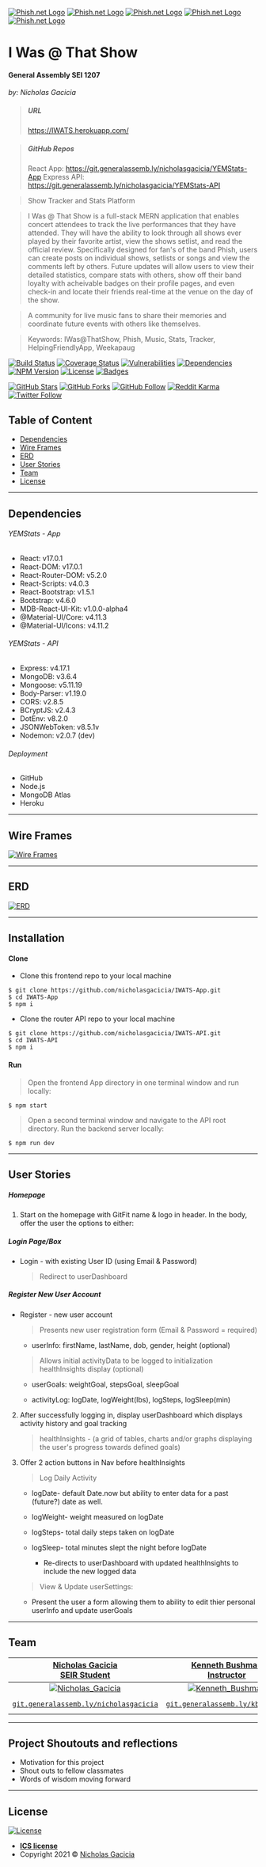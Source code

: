 [![Phish.net Logo](./src/img/ph_logo.png)](https://git.generalassemb.ly/nicholasgacicia) [![Phish.net Logo](./src/img/ph_logo.png)](https://git.generalassemb.ly/nicholasgacicia) [![Phish.net Logo](./src/img/ph_logo.png)](https://git.generalassemb.ly/nicholasgacicia) [![Phish.net Logo](./src/img/ph_logo.png)](https://git.generalassemb.ly/nicholasgacicia) [![Phish.net Logo](./src/img/ph_logo.png)](https://git.generalassemb.ly/nicholasgacicia)

# I Was @ That Show

#### General Assembly SEI 1207

*by: Nicholas Gacicia*

> ##### URL
> https://IWATS.herokuapp.com/

> ##### GitHub Repos
> React App: https://git.generalassemb.ly/nicholasgacicia/YEMStats-App
> Express API: https://git.generalassemb.ly/nicholasgacicia/YEMStats-API

> Show Tracker and Stats Platform

> I Was @ That Show is a full-stack MERN application that enables concert attendees to track the live performances that they have attended.  They will have the ability to look through all shows ever played by their favorite artist, view the shows setlist, and read the official review.  Specifically designed for fan's of the band Phish, users can create posts on individual shows, setlists or songs and view the comments left by others.  Future updates will allow users to view their detailed statistics, compare stats with others, show off their band loyalty with acheivable badges on their profile pages, and even check-in and locate their friends real-time at the venue on the day of the show.

> A community for live music fans to share their memories and coordinate future events with others like themselves.

> Keywords: IWas@ThatShow, Phish, Music, Stats, Tracker, HelpingFriendlyApp, Weekapaug

[![Build Status](https://img.shields.io/badge/build-passing-brightgreen?style=plastic)](https://img.shields.io/badge/build-passing-brightgreen?style=plastic) [![Coverage Status](https://img.shields.io/badge/coverage-100%25-brightgreen?style=plastic)](https://img.shields.io/badge/coverage-100%25-brightgreen?style=plastic) [![Vulnerabilities](https://img.shields.io/badge/snyk%20vulnerabilities-0-brightgreen?style=plastic)](https://img.shields.io/badge/snyk%20vulnerabilities-0-brightgreen?style=plastic) [![Dependencies](https://img.shields.io/badge/dependencies-up%20to%20date-brightgreen?style=plastic)](https://img.shields.io/badge/dependencies-up%20to%20date-brightgreen?style=plastic) [![NPM Version](https://img.shields.io/badge/npm-v7.6.1-blue?style=plastic)](https://img.shields.io/badge/npm-v7.6.1-blue?style=plastic) [![License](http://img.shields.io/:license-ICS-blue.svg?style=plastic)](http://badges.mit-license.org) [![Badges](http://img.shields.io/:badges-7/7-ff6799.svg?style=plastic)](https://github.com/badges/badgerbadgerbadger)

[![GitHub Stars](https://img.shields.io/github/stars/nicholasgacicia/IWATS-App?style=social)](https://github.com/nicholasgacicia/IWATS-App) [![GitHub Forks](https://img.shields.io/github/forks/nicholasgacicia/IWATS-App?style=social)](https://github.com/nicholasgacicia/IWATS-App) [![GitHub Follow](https://img.shields.io/github/followers/nicholasgacicia?style=social)](https://github.com/nicholasgacicia) [![Reddit Karma](https://img.shields.io/reddit/user-karma/combined/TheNickCheech?style=social)](https://www.reddit.com/user/TheNickCheech) [![Twitter Follow](https://img.shields.io/twitter/follow/nicholasgacicia?style=social)](https://twitter.com/NicholasGacicia)

## Table of Content

- [Dependencies](#dependencies)
- [Wire Frames](#wireframes)
- [ERD](#ERD)
- [User Stories](#userstories)
- [Team](#team)
- [License](#license)

---

## Dependencies

###### YEMStats - App
- React: v17.0.1
- React-DOM: v17.0.1
- React-Router-DOM: v5.2.0
- React-Scripts: v4.0.3
- React-Bootstrap: v1.5.1
- Bootstrap: v4.6.0
- MDB-React-UI-Kit: v1.0.0-alpha4
- @Material-UI/Core: v4.11.3
- @Material-UI/Icons: v4.11.2
###### YEMStats - API
- Express: v4.17.1
- MongoDB: v3.6.4
- Mongoose: v5.11.19
- Body-Parser: v1.19.0
- CORS: v2.8.5
- BCryptJS: v2.4.3
- DotEnv: v8.2.0
- JSONWebToken: v8.5.1v
- Nodemon: v2.0.7 (dev)

###### Deployment
- GitHub
- Node.js
- MongoDB Atlas
- Heroku

---
## Wire Frames

[![Wire Frames](/src/img/IWATS-Wireframe.png)]()

---

## ERD

[![ERD](/src/img/IWATS-ERD.png)]()

---

## Installation

#### Clone
- Clone this frontend repo to your local machine

```shell
$ git clone https://github.com/nicholasgacicia/IWATS-App.git
$ cd IWATS-App
$ npm i
```

- Clone the router API repo to your local machine

```shell
$ git clone https://github.com/nicholasgacicia/IWATS-API.git
$ cd IWATS-API
$ npm i
```

#### Run

> Open the frontend App directory in one terminal window and run locally:

```shell
$ npm start
```

> Open a second terminal window and navigate to the API root directory. Run the backend server locally:

```shell
$ npm run dev
```

---

## User Stories

##### Homepage
1. Start on the homepage with GitFit name & logo in header. In the body, offer the user the options to either:

##### Login Page/Box

   * Login - with existing User ID (using Email & Password)

      > Redirect to userDashboard

##### Register New User Account

   * Register - new user account

     > Presents new user registration form (Email & Password = required)

      * userInfo: firstName, lastName, dob, gender, height (optional)

      > Allows initial activityData to be logged to initialization healthInsights display (optional)

        * userGoals: weightGoal, stepsGoal, sleepGoal

        * activityLog: logDate, logWeight(lbs), logSteps, logSleep(min)

2. After successfully logging in, display userDashboard which displays activity history and goal tracking

    > healthInsights - (a grid of tables, charts and/or graphs displaying the user's progress towards defined goals)

3. Offer 2 action buttons in Nav before healthInsights

    > Log Daily Activity

      * logDate- default Date.now but ability to enter data for a past (future?) date as well.

      * logWeight- weight measured on logDate

      * logSteps- total daily steps taken on logDate

      * logSleep- total minutes slept the night before logDate


          * Re-directs to userDashboard with updated healthInsights to include the new logged data

    > View & Update userSettings:

      * Present the user a form allowing them to ability to edit thier personal userInfo and update userGoals

---
## Team

| <a href="https://git.generalassemb.ly/nicholasgacicia" target="_blank">**Nicholas Gacicia** <br> SEIR Student</a> | <a href="https://git.generalassemb.ly/kbbushman" target="_blank">**Kenneth Bushman** <br> Instructor</a> | <a href="https://git.generalassemb.ly/msolorio-ga" target="_blank">**Michael Solorio** <br> Associate Instructor</a> |
| :---------------------------------------------------------------------------------------------------------------: | :------------------------------------------------------------------------------------------------------: | :------------------------------------------------------------------------------------------------------------------: |
|      [![Nicholas_Gacicia](https://i.imgur.com/LcK8J3a.jpg?1)](https://git.generalassemb.ly/nicholasgacicia)       |     [![Kenneth_Bushman](https://i.imgur.com/rAfXTA4.jpg?1)](https://git.generalassemb.ly/kbbushman)      |          [![Michael_Solorio](https://i.imgur.com/h8Gz1Xs.jpg?1)](https://git.generalassemb.ly/msolorio-ga)           |
| <a href="https://git.generalassemb.ly/nicholasgacicia" target="_blank">`git.generalassemb.ly/nicholasgacicia`</a> |  <a href="https://git.generalassemb.ly/kbbushman" target="_blank">`git.generalassemb.ly/kbbushman`</a>   |      <a href="https://git.generalassemb.ly/msolorio-ga" target="_blank">`git.generalassemb.ly/msolorio-ga`</a>       |

---

## Project Shoutouts and reflections
- Motivation for this project
- Shout outs to fellow classmates
- Words of wisdom moving forward

---

## License

[![License](http://img.shields.io/:license-ics-blue.svg?style=plastic)](http://opensource.org/licenses/ics-license.php)

- **[ICS license](http://opensource.org/licenses/ics-license.php)**
- Copyright 2021 © <a href="http://www.NicholasGacicia.com" target="_blank">Nicholas Gacicia</a>
